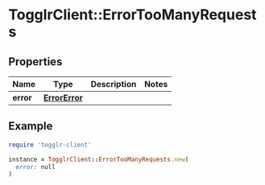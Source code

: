 # TogglrClient::ErrorTooManyRequests

## Properties

| Name | Type | Description | Notes |
| ---- | ---- | ----------- | ----- |
| **error** | [**ErrorError**](ErrorError.md) |  |  |

## Example

```ruby
require 'togglr-client'

instance = TogglrClient::ErrorTooManyRequests.new(
  error: null
)
```

